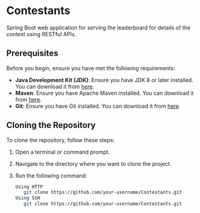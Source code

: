 # Contestants

Spring Boot web application for serving the leaderboard for details of the contest using RESTful APIs.

## Prerequisites

Before you begin, ensure you have met the following requirements:

- **Java Development Kit (JDK)**: Ensure you have JDK 8 or later installed. You can download it from [here](https://www.oracle.com/java/technologies/javase-downloads.html).
- **Maven**: Ensure you have Apache Maven installed. You can download it from [here](https://maven.apache.org/download.cgi).
- **Git**: Ensure you have Git installed. You can download it from [here](https://git-scm.com/downloads).

## Cloning the Repository

To clone the repository, follow these steps:

1. Open a terminal or command prompt.
2. Navigate to the directory where you want to clone the project.
3. Run the following command:

    ```bash
    Using HTTP
       git clone https://github.com/your-username/Contestants.git
   Using SSH
       git clone https://github.com/your-username/Contestants.git
